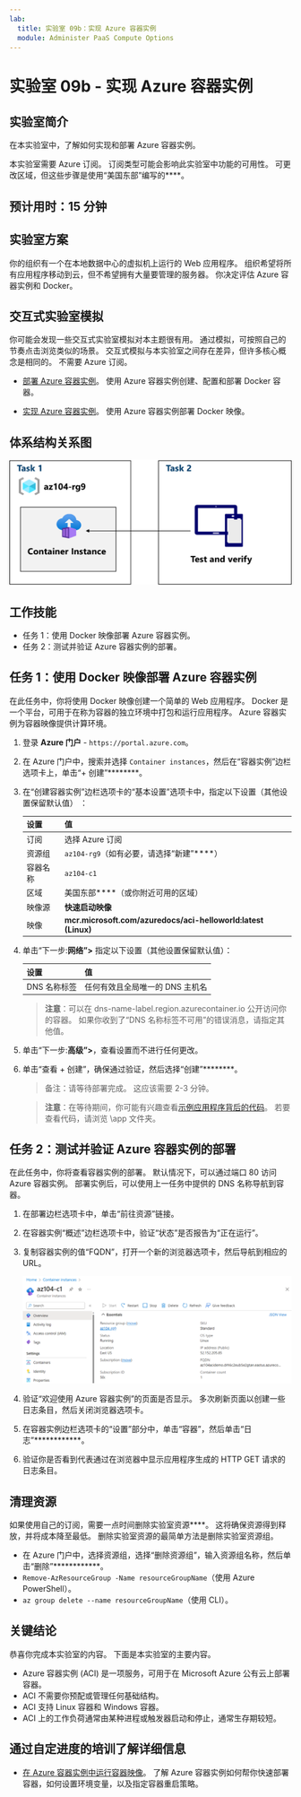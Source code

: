 ```yaml
---
lab:
  title: 实验室 09b：实现 Azure 容器实例
  module: Administer PaaS Compute Options
---
```


# 实验室 09b - 实现 Azure 容器实例

## 实验室简介

在本实验室中，了解如何实现和部署 Azure 容器实例。

本实验室需要 Azure 订阅。 订阅类型可能会影响此实验室中功能的可用性。 可更改区域，但这些步骤是使用“美国东部”编写的****。

## 预计用时：15 分钟

## 实验室方案

你的组织有一个在本地数据中心的虚拟机上运行的 Web 应用程序。 组织希望将所有应用程序移动到云，但不希望拥有大量要管理的服务器。 你决定评估 Azure 容器实例和 Docker。 
## 交互式实验室模拟

你可能会发现一些交互式实验室模拟对本主题很有用。 通过模拟，可按照自己的节奏点击浏览类似的场景。 交互式模拟与本实验室之间存在差异，但许多核心概念是相同的。 不需要 Azure 订阅。

+ [部署 Azure 容器实例](https://mslearn.cloudguides.com/en-us/guides/AZ-900%20Exam%20Guide%20-%20Azure%20Fundamentals%20Exercise%203)。 使用 Azure 容器实例创建、配置和部署 Docker 容器。
  
+ [实现 Azure 容器实例](https://mslabs.cloudguides.com/guides/AZ-104%20Exam%20Guide%20-%20Microsoft%20Azure%20Administrator%20Exercise%2014)。  使用 Azure 容器实例部署 Docker 映像。 

## 体系结构关系图

![任务关系图。](../media/az104-lab09b-aci-architecture.png)

## 工作技能

- 任务 1：使用 Docker 映像部署 Azure 容器实例。
- 任务 2：测试并验证 Azure 容器实例的部署。

## 任务 1：使用 Docker 映像部署 Azure 容器实例

在此任务中，你将使用 Docker 映像创建一个简单的 Web 应用程序。 Docker 是一个平台，可用于在称为容器的独立环境中打包和运行应用程序。 Azure 容器实例为容器映像提供计算环境。

1. 登录 **Azure 门户** - `https://portal.azure.com`。

1. 在 Azure 门户中，搜索并选择 `Container instances`，然后在“容器实例”边栏选项卡上，单击“+ 创建”********。

1. 在“创建容器实例”边栏选项卡的“基本设置”选项卡中，指定以下设置（其他设置保留默认值） ：

    | 设置 | 值 |
    | ---- | ---- |
    | 订阅 | 选择 Azure 订阅 |
    | 资源组 | `az104-rg9`（如有必要，请选择“新建”****） |
    | 容器名称 | `az104-c1` |
    | 区域 | 美国东部****（或你附近可用的区域）|
    | 映像源 | **快速启动映像** |
    | 映像 | **mcr.microsoft.com/azuredocs/aci-helloworld:latest (Linux)** |

1. 单击“下一步:**网络”>** 指定以下设置（其他设置保留默认值）：

    | 设置 | 值 |
    | --- | --- |
    | DNS 名称标签 | 任何有效且全局唯一的 DNS 主机名 |

    >**注意**：可以在 dns-name-label.region.azurecontainer.io 公开访问你的容器。 如果你收到了“DNS 名称标签不可用”的错误消息，请指定其他值。

1. 单击“下一步:**高级”>**，查看设置而不进行任何更改。

 1. 单击“查看 + 创建”，确保通过验证，然后选择“创建”********。

    >备注：请等待部署完成。 这应该需要 2-3 分钟。

    >**注意**：在等待期间，你可能有兴趣查看[示例应用程序背后的代码](https://github.com/Azure-Samples/aci-helloworld)。 若要查看代码，请浏览 \\app 文件夹。

## 任务 2：测试并验证 Azure 容器实例的部署 

在此任务中，你将查看容器实例的部署。 默认情况下，可以通过端口 80 访问 Azure 容器实例。 部署实例后，可以使用上一任务中提供的 DNS 名称导航到容器。

1. 在部署边栏选项卡中，单击“前往资源”链接。

1. 在容器实例“概述”边栏选项卡中，验证“状态”是否报告为“正在运行”。

1. 复制容器实例的值“FQDN”，打开一个新的浏览器选项卡，然后导航到相应的 URL。

     ![门户中 ACI 概述页的屏幕截图。](../media/az104-lab09b-aci-overview.png)

1. 验证“欢迎使用 Azure 容器实例”的页面是否显示。 多次刷新页面以创建一些日志条目，然后关闭浏览器选项卡。  

1. 在容器实例边栏选项卡的“设置”部分中，单击“容器”，然后单击“日志”************。

1. 验证你是否看到代表通过在浏览器中显示应用程序生成的 HTTP GET 请求的日志条目。
   
## 清理资源

如果使用自己的订阅，需要一点时间删除实验室资源****。 这将确保资源得到释放，并将成本降至最低。 删除实验室资源的最简单方法是删除实验室资源组。 

+ 在 Azure 门户中，选择资源组，选择“删除资源组”，输入资源组名称，然后单击“删除”************。
+ `Remove-AzResourceGroup -Name resourceGroupName`（使用 Azure PowerShell）。
+ `az group delete --name resourceGroupName`（使用 CLI）。


## 关键结论

恭喜你完成本实验室的内容。 下面是本实验室的主要内容。 

+ Azure 容器实例 (ACI) 是一项服务，可用于在 Microsoft Azure 公有云上部署容器。
+ ACI 不需要你预配或管理任何基础结构。
+ ACI 支持 Linux 容器和 Windows 容器。
+ ACI 上的工作负荷通常由某种进程或触发器启动和停止，通常生存期较短。 

## 通过自定进度的培训了解详细信息

+ [在 Azure 容器实例中运行容器映像](https://learn.microsoft.com/training/modules/create-run-container-images-azure-container-instances/)。 了解 Azure 容器实例如何帮你快速部署容器，如何设置环境变量，以及指定容器重启策略。

    
